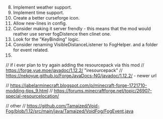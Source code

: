 8.  Implement weather support.
9.  Implement time support. 
11. Create a better curseforge icon.
13. Allow new-lines in config.
15. Consider making it server frendly - this means that the mod would reather use server fogDistence then clinet one.
17. Look for the "KeyBinding" logic.
18. Consider renaming VisibleDistanceListener to FogHelper. and a folder for event related.
20. 

// if i ever plan to try again adding the resourcepack via this mod 
// https://forge.yue.moe/javadoc/1.12.2/ "iresourcepack"
// https://nekoyue.github.io/ForgeJavaDocs-NG/javadoc/1.12.2/ - newer url

// https://jabelarminecraft.blogspot.com/p/minecraft-forge-1721710-modding-tips_9.html
// https://forums.minecraftforge.net/topic/26907-special-resourcelocation/

// other
// https://github.com/Tamaized/Void-Fog/blob/1.12/src/main/java/Tamaized/VoidFog/FogEvent.java